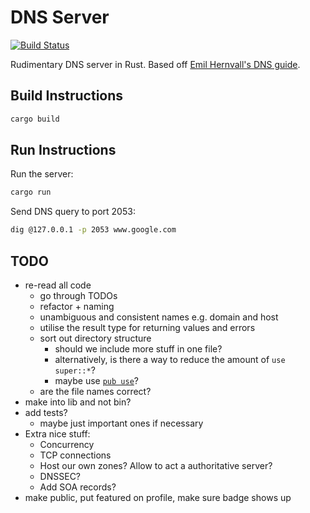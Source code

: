# DNS Server

[![Build Status](https://img.shields.io/github/workflow/status/dominikrys/dns-server/ci?style=flat-square)](https://github.com/dominikrys/dns-server/actions)

Rudimentary DNS server in Rust. Based off [Emil Hernvall's DNS guide](https://github.com/EmilHernvall/dnsguide).

## Build Instructions

```bash
cargo build
```

## Run Instructions

Run the server:

```bash
cargo run
```

Send DNS query to port 2053:

```bash
dig @127.0.0.1 -p 2053 www.google.com
```

## TODO

- re-read all code
  - go through TODOs
  - refactor + naming
  - unambiguous and consistent names e.g. domain and host
  - utilise the result type for returning values and errors
  - sort out directory structure
    - should we include more stuff in one file?
    - alternatively, is there a way to reduce the amount of `use super::*`?
    - maybe use [`pub use`](https://www.reddit.com/r/rust/comments/6x49mu/what_are_some_rules_of_thumb_for_use/dmd07yr?utm_source=share&utm_medium=web2x&context=3)?
  - are the file names correct?
- make into lib and not bin?
- add tests?
  - maybe just important ones if necessary
- Extra nice stuff:
  - Concurrency
  - TCP connections
  - Host our own zones? Allow to act a authoritative server?
  - DNSSEC?
  - Add SOA records?
- make public, put featured on profile, make sure badge shows up
